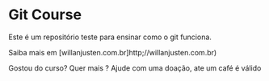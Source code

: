  # Git Course

 Este é um repositório teste para ensinar como o git funciona.

 Saiba mais em [willanjusten.com.br]http;//willanjusten.com.br)

 Gostou do curso? Quer mais ? Ajude com uma doação, ate um café é válido
